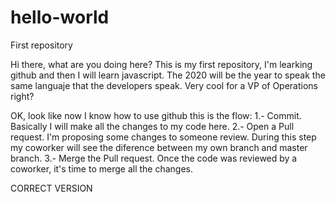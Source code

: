 # hello-world
First repository

Hi there, what are you doing here? This is my first repository, I'm learking github and then I will learn javascript. The 2020 will be the year to speak the same languaje that the developers speak. Very cool for a VP of Operations right?

OK, look like now I know how to use github this is the flow:
1.- Commit. Basically I will make all the changes to my code here.
2.- Open a Pull request. I'm proposing some changes to someone review. During this step my coworker will see the diference between my own branch and master branch.
3.- Merge the Pull request. Once the code was reviewed by a coworker, it's time to merge all the changes.

CORRECT VERSION
